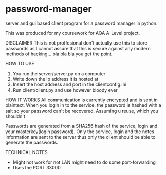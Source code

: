 # password-manager
server and gui based client program for a password manager in python.

This was produced for my coursework for AQA A-Level project.

DISCLAIMER
This is not proffesional don't actually use this to store passwords as I cannot assure that this is secure against any modern methods
of hacking... bla bla bla you get the point

HOW TO USE

1. You run the server/server.py on a computer
2. Write down the ip address it is hosted at
3. Insert the host address and port in the clientconfig.ini
4. Run client/client.py and use however bloody ever

HOW IT WORKS
All communication is currently encrypted and is sent in plaintext.
When you login in to the service, the password is hashed with a salt so your password can't be recovered. Assuming u reuse, which you shouldn't

Passwords are generated from a SHA256 hash of the service, login and your masterkey(login password).
Only the service, login and the notes information are sent to the server thus only the client should be able to generate the passwords.



TECHNICAL NOTES
- Might not work for not LAN might need to do some port-forwarding
- Uses the PORT 33000
